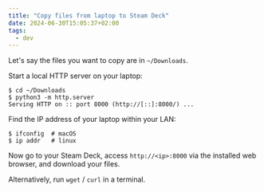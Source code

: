 ```yaml
---
title: "Copy files from laptop to Steam Deck"
date: 2024-06-30T15:05:37+02:00
tags:
  - dev
---
```


Let's say the files you want to copy are in `~/Downloads`.

Start a local HTTP server on your laptop:

```
$ cd ~/Downloads
$ python3 -m http.server
Serving HTTP on :: port 8000 (http://[::]:8000/) ...
```

Find the IP address of your laptop within your LAN:

```
$ ifconfig  # macOS
$ ip addr   # linux
```

Now go to your Steam Deck, access `http://<ip>:8000` via the installed web
browser, and download your files.

Alternatively, run `wget` / `curl` in a terminal.

